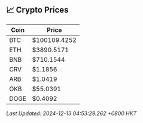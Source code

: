 ## 📈 Crypto Prices

| Coin | Price |
| ---- | ----- |
| BTC | $100109.4252 |
| ETH | $3890.5171 |
| BNB | $710.1544 |
| CRV | $1.1856 |
| ARB | $1.0419 |
| OKB | $55.0391 |
| DOGE | $0.4092 |

_Last Updated: 2024-12-13 04:53:29.262 +0800 HKT_